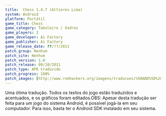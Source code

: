 ```yaml
---
title:  Chess 1.4.7 (Altieres Lima)
system: Android
platform: Portátil
game_title: Chess
game_category: Tabuleiro / Xadrez
game_players: 2
game_developer: Ai Factory
game_publisher: Ai Factory
game_release_date: ??/??/2011
patch_group: Nenhum
patch_site: Nenhum
patch_version: 1.0
patch_release: 09/10/2011
patch_type: APK traduzido
patch_progress: 100%
patch_images: [http://www.romhackers.org/imagens/traducoes/%5BAND%5D%20Chess%201.4.7%20-%20Altieres%20Lima%20-%201.jpg,http://www.romhackers.org/imagens/traducoes/%5BAND%5D%20Chess%201.4.7%20-%20Altieres%20Lima%20-%202.jpg,http://www.romhackers.org/imagens/traducoes/%5BAND%5D%20Chess%201.4.7%20-%20Altieres%20Lima%20-%203.jpg]
---
```

Uma ótima tradução. Todos os textos do jogo estão traduzidos e acentuados, e os gráficos foram editados.OBS: Apesar desta tradução ser feita para um jogo do sistema Android, é possível jogá-la em seu computador. Para isso, basta ter o Android SDK instalado em seu sistema.